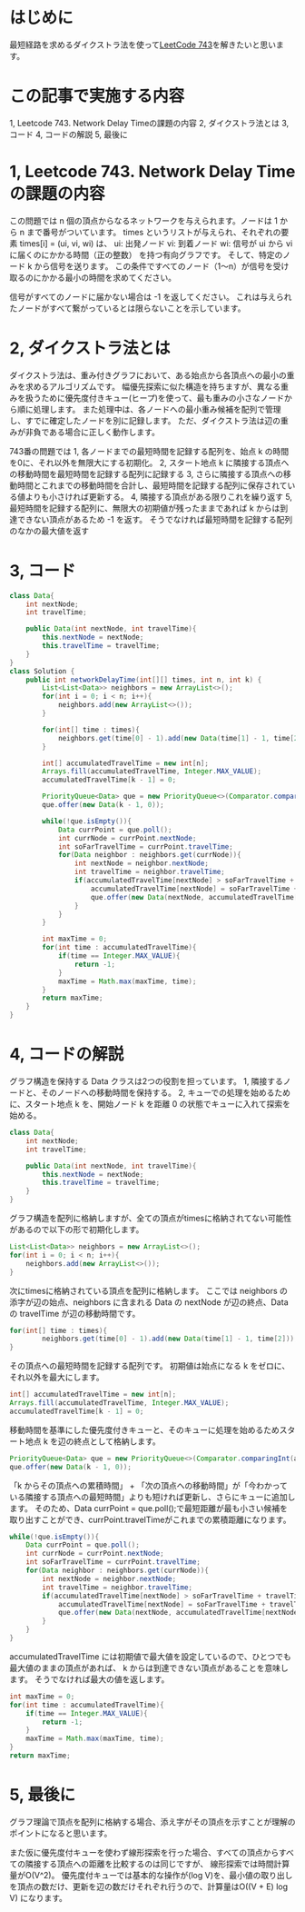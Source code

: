# はじめに
最短経路を求めるダイクストラ法を使って[LeetCode 743]("https://leetcode.com/problems/network-delay-time/description/")を解きたいと思います。
# この記事で実施する内容
1, Leetcode 743. Network Delay Timeの課題の内容
2, ダイクストラ法とは
3, コード
4, コードの解説
5, 最後に
# 1, Leetcode 743. Network Delay Timeの課題の内容
この問題では n 個の頂点からなるネットワークを与えられます。ノードは 1 から n まで番号がついています。
times というリストが与えられ、それぞれの要素 times[i] = (ui, vi, wi) は、
ui: 出発ノード
vi: 到着ノード
wi: 信号が ui から vi に届くのにかかる時間（正の整数）
を持つ有向グラフです。
そして、特定のノード k から信号を送ります。
この条件ですべてのノード（1〜n）が信号を受け取るのにかかる最小の時間を求めてください。

信号がすべてのノードに届かない場合は -1 を返してください。
これは与えられたノードがすべて繋がっているとは限らないことを示しています。
# 2, ダイクストラ法とは
ダイクストラ法は、重み付きグラフにおいて、ある始点から各頂点への最小の重みを求めるアルゴリズムです。
幅優先探索に似た構造を持ちますが、異なる重みを扱うために優先度付きキュー(ヒープ)を使って、最も重みの小さなノードから順に処理します。
また処理中は、各ノードへの最小重み候補を配列で管理し、すでに確定したノードを別に記録します。
ただ、ダイクストラ法は辺の重みが非負である場合に正しく動作します。

743番の問題では
1, 各ノードまでの最短時間を記録する配列を、始点 k の時間を0に、それ以外を無限大にする初期化。
2, スタート地点 k に隣接する頂点への移動時間を最短時間を記録する配列に記録する
3, さらに隣接する頂点への移動時間とこれまでの移動時間を合計し、最短時間を記録する配列に保存されている値よりも小さければ更新する。
4, 隣接する頂点がある限りこれを繰り返す
5, 最短時間を記録する配列に、無限大の初期値が残ったままであれば k からは到達できない頂点があるため -1 を返す。
そうでなければ最短時間を記録する配列のなかの最大値を返す
# 3, コード
```java
class Data{
    int nextNode;
    int travelTime;

    public Data(int nextNode, int travelTime){
        this.nextNode = nextNode;
        this.travelTime = travelTime;
    }
}
class Solution {
    public int networkDelayTime(int[][] times, int n, int k) {
        List<List<Data>> neighbors = new ArrayList<>();
        for(int i = 0; i < n; i++){
            neighbors.add(new ArrayList<>());
        }

        for(int[] time : times){
            neighbors.get(time[0] - 1).add(new Data(time[1] - 1, time[2]));
        }

        int[] accumulatedTravelTime = new int[n];
        Arrays.fill(accumulatedTravelTime, Integer.MAX_VALUE);
        accumulatedTravelTime[k - 1] = 0;

        PriorityQueue<Data> que = new PriorityQueue<>(Comparator.comparingInt(a -> a.travelTime));
        que.offer(new Data(k - 1, 0));

        while(!que.isEmpty()){
            Data currPoint = que.poll();
            int currNode = currPoint.nextNode;
            int soFarTravelTime = currPoint.travelTime;
            for(Data neighbor : neighbors.get(currNode)){
                int nextNode = neighbor.nextNode;
                int travelTime = neighbor.travelTime;
                if(accumulatedTravelTime[nextNode] > soFarTravelTime + travelTime){
                    accumulatedTravelTime[nextNode] = soFarTravelTime + travelTime;
                    que.offer(new Data(nextNode, accumulatedTravelTime[nextNode]));
                }
            }
        }

        int maxTime = 0;
        for(int time : accumulatedTravelTime){
            if(time == Integer.MAX_VALUE){
                return -1;
            }
            maxTime = Math.max(maxTime, time);
        }
        return maxTime;
    }
}
```
# 4, コードの解説
グラフ構造を保持する Data クラスは2つの役割を担っています。
1, 隣接するノードと、そのノードへの移動時間を保持する。
2, キューでの処理を始めるために、スタート地点 k を、開始ノード k を距離 0 の状態でキューに入れて探索を始める。
```java
class Data{
    int nextNode;
    int travelTime;

    public Data(int nextNode, int travelTime){
        this.nextNode = nextNode;
        this.travelTime = travelTime;
    }
}
```
グラフ構造を配列に格納しますが、全ての頂点がtimesに格納されてない可能性があるので以下の形で初期化します。
```java
List<List<Data>> neighbors = new ArrayList<>();
for(int i = 0; i < n; i++){
    neighbors.add(new ArrayList<>());
}
```
次にtimesに格納されている頂点を配列に格納します。
ここでは neighbors の添字が辺の始点、neighbors に含まれる Data の nextNode が辺の終点、Data の travelTime が辺の移動時間です。
```java
for(int[] time : times){
        neighbors.get(time[0] - 1).add(new Data(time[1] - 1, time[2]));
}
```
その頂点への最短時間を記録する配列です。
初期値は始点になる k をゼロに、それ以外を最大にします。
```java
int[] accumulatedTravelTime = new int[n];
Arrays.fill(accumulatedTravelTime, Integer.MAX_VALUE);
accumulatedTravelTime[k - 1] = 0;
```
移動時間を基準にした優先度付きキューと、そのキューに処理を始めるためスタート地点 k を辺の終点として格納します。
```java
PriorityQueue<Data> que = new PriorityQueue<>(Comparator.comparingInt(a -> a.soFarTravelTime));
que.offer(new Data(k - 1, 0));
````
「k からその頂点への累積時間」 + 「次の頂点への移動時間」が「今わかっている隣接する頂点への最短時間」よりも短ければ更新し、さらにキューに追加します。
そのため、Data currPoint = que.poll();で最短距離が最も小さい候補を取り出すことができ、currPoint.travelTimeがこれまでの累積距離になります。
```java
while(!que.isEmpty()){
    Data currPoint = que.poll();                                            // 1) 現時点で最短距離が最も小さい候補を取り出す
    int currNode = currPoint.nextNode;
    int soFarTravelTime = currPoint.travelTime;                             // 出発点から currNode までの“累積距離”
    for(Data neighbor : neighbors.get(currNode)){                           // 2) currNode の隣接ノードへ
        int nextNode = neighbor.nextNode;
        int travelTime = neighbor.travelTime;                               // currNode → nextNode の辺の重み
        if(accumulatedTravelTime[nextNode] > soFarTravelTime + travelTime){ // 3) 別の経路の距離が短ければ置き換える
            accumulatedTravelTime[nextNode] = soFarTravelTime + travelTime; // 短ければ更新
            que.offer(new Data(nextNode, accumulatedTravelTime[nextNode])); // 4) 新しい距離で再度候補へ
        }
    }
}
````
accumulatedTravelTime には初期値で最大値を設定しているので、ひとつでも最大値のままの頂点があれば、 k からは到達できない頂点があることを意味します。
そうでなければ最大の値を返します。
```java
int maxTime = 0;
for(int time : accumulatedTravelTime){
    if(time == Integer.MAX_VALUE){
        return -1;
    }
    maxTime = Math.max(maxTime, time);
}
return maxTime;
```
# 5, 最後に
グラフ理論で頂点を配列に格納する場合、添え字がその頂点を示すことが理解のポイントになると思います。

また仮に優先度付キューを使わず線形探索を行った場合、すべての頂点からすべての隣接する頂点への距離を比較するのは同じですが、
線形探索では時間計算量がO(V^2)。
優先度付キューでは基本的な操作が(log V)を、最小値の取り出しを頂点の数だけ、更新を辺の数だけそれぞれ行うので、計算量はO((V + E) log V) になります。
